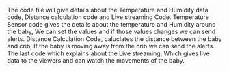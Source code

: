 The code file will give details about the Temperature and Humidity data code, Distance calculation code and Live streaming Code.
Temperature Sensor code gives the details about the temperature and Humidity around the baby, We can set the values and if those values changes we can send alerts.
Distance Calculation Code, caluclates the distance between the baby and crib, If the baby is moving away from the crib we can send the alerts.
The last code which explains about the Live streaming, Which gives live data to the viewers and can watch the movements of the baby.
